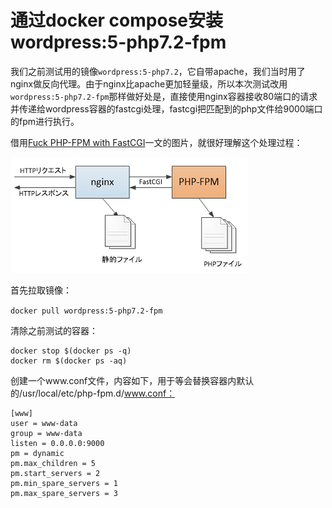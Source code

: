 # 通过docker compose安装wordpress:5-php7.2-fpm

我们之前测试用的镜像`wordpress:5-php7.2`，它自带apache，我们当时用了nginx做反向代理。由于nginx比apache更加轻量级，所以本次测试改用`wordpress:5-php7.2-fpm`那样做好处是，直接使用nginx容器接收80端口的请求并传递给wordpress容器的fastcgi处理，fastcgi把匹配到的php文件给9000端口的fpm进行执行。

借用[Fuck PHP-FPM with FastCGI](https://blog.1pwnch.com/websecurity/2019/06/12/Fuck-PHP-FPM-with-Fastcgi/)一文的图片，就很好理解这个处理过程：

![](.gitbook/assets/image%20%287%29.png)

首先拉取镜像：

`docker pull wordpress:5-php7.2-fpm`

清除之前测试的容器：

```text
docker stop $(docker ps -q) 
docker rm $(docker ps -aq)
```

创建一个www.conf文件，内容如下，用于等会替换容器内默认的/usr/local/etc/php-fpm.d/www.conf：

```text
[www]
user = www-data
group = www-data
listen = 0.0.0.0:9000
pm = dynamic
pm.max_children = 5
pm.start_servers = 2
pm.min_spare_servers = 1
pm.max_spare_servers = 3
```











